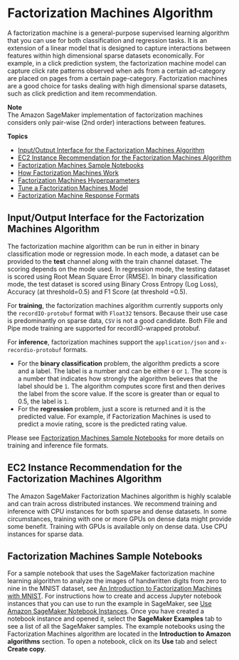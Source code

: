 # Factorization Machines Algorithm<a name="fact-machines"></a>

A factorization machine is a general\-purpose supervised learning algorithm that you can use for both classification and regression tasks\. It is an extension of a linear model that is designed to capture interactions between features within high dimensional sparse datasets economically\. For example, in a click prediction system, the factorization machine model can capture click rate patterns observed when ads from a certain ad\-category are placed on pages from a certain page\-category\. Factorization machines are a good choice for tasks dealing with high dimensional sparse datasets, such as click prediction and item recommendation\.

**Note**  
The Amazon SageMaker implementation of factorization machines considers only pair\-wise \(2nd order\) interactions between features\.

**Topics**
+ [Input/Output Interface for the Factorization Machines Algorithm](#fm-inputoutput)
+ [EC2 Instance Recommendation for the Factorization Machines Algorithm](#fm-instances)
+ [Factorization Machines Sample Notebooks](#fm-sample-notebooks)
+ [How Factorization Machines Work](fact-machines-howitworks.md)
+ [Factorization Machines Hyperparameters](fact-machines-hyperparameters.md)
+ [Tune a Factorization Machines Model](fm-tuning.md)
+ [Factorization Machine Response Formats](fm-in-formats.md)

## Input/Output Interface for the Factorization Machines Algorithm<a name="fm-inputoutput"></a>

The factorization machine algorithm can be run in either in binary classification mode or regression mode\. In each mode, a dataset can be provided to the **test** channel along with the train channel dataset\. The scoring depends on the mode used\. In regression mode, the testing dataset is scored using Root Mean Square Error \(RMSE\)\. In binary classification mode, the test dataset is scored using Binary Cross Entropy \(Log Loss\), Accuracy \(at threshold=0\.5\) and F1 Score \(at threshold =0\.5\)\.

For **training**, the factorization machines algorithm currently supports only the `recordIO-protobuf` format with `Float32` tensors\. Because their use case is predominantly on sparse data, `CSV` is not a good candidate\. Both File and Pipe mode training are supported for recordIO\-wrapped protobuf\.

For **inference**, factorization machines support the `application/json` and `x-recordio-protobuf` formats\. 
+ For the **binary classification** problem, the algorithm predicts a score and a label\. The label is a number and can be either `0` or `1`\. The score is a number that indicates how strongly the algorithm believes that the label should be `1`\. The algorithm computes score first and then derives the label from the score value\. If the score is greater than or equal to 0\.5, the label is `1`\.
+ For the **regression** problem, just a score is returned and it is the predicted value\. For example, if Factorization Machines is used to predict a movie rating, score is the predicted rating value\.

Please see [Factorization Machines Sample Notebooks](#fm-sample-notebooks) for more details on training and inference file formats\.

## EC2 Instance Recommendation for the Factorization Machines Algorithm<a name="fm-instances"></a>

The Amazon SageMaker Factorization Machines algorithm is highly scalable and can train across distributed instances\. We recommend training and inference with CPU instances for both sparse and dense datasets\. In some circumstances, training with one or more GPUs on dense data might provide some benefit\. Training with GPUs is available only on dense data\. Use CPU instances for sparse data\.

## Factorization Machines Sample Notebooks<a name="fm-sample-notebooks"></a>

For a sample notebook that uses the SageMaker factorization machine learning algorithm to analyze the images of handwritten digits from zero to nine in the MNIST dataset, see [An Introduction to Factorization Machines with MNIST](https://github.com/awslabs/amazon-sagemaker-examples/blob/master/introduction_to_amazon_algorithms/factorization_machines_mnist/factorization_machines_mnist.ipynb)\. For instructions how to create and access Jupyter notebook instances that you can use to run the example in SageMaker, see [Use Amazon SageMaker Notebook Instances](nbi.md)\. Once you have created a notebook instance and opened it, select the **SageMaker Examples** tab to see a list of all the SageMaker samples\. The example notebooks using the Factorization Machines algorithm are located in the **Introduction to Amazon algorithms** section\. To open a notebook, click on its **Use** tab and select **Create copy**\.
